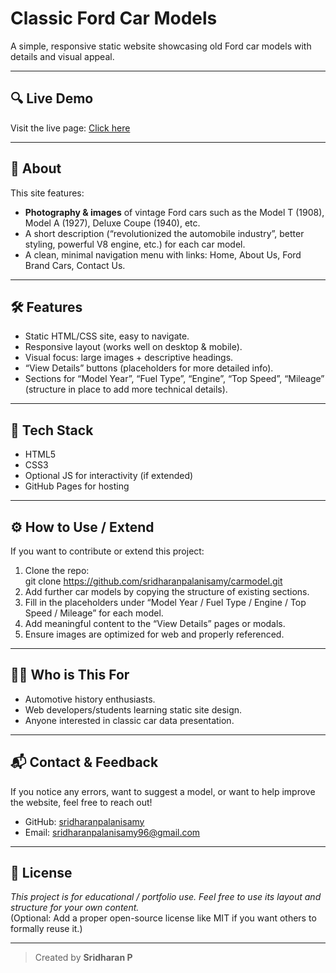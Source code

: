 # Classic Ford Car Models

A simple, responsive static website showcasing old Ford car models with details and visual appeal.

---

## 🔍 Live Demo

Visit the live page: [Click here](https://sridharanpalanisamy.github.io/carmodel/)

---

## 📖 About

This site features:

- **Photography & images** of vintage Ford cars such as the Model T (1908), Model A (1927), Deluxe Coupe (1940), etc.  
- A short description (“revolutionized the automobile industry”, better styling, powerful V8 engine, etc.) for each car model.  
- A clean, minimal navigation menu with links: Home, About Us, Ford Brand Cars, Contact Us.

---

## 🛠️ Features

- Static HTML/CSS site, easy to navigate.  
- Responsive layout (works well on desktop & mobile).  
- Visual focus: large images + descriptive headings.  
- “View Details” buttons (placeholders for more detailed info).  
- Sections for “Model Year”, “Fuel Type”, “Engine”, “Top Speed”, “Mileage” (structure in place to add more technical details).

---

## 🎯 Tech Stack

- HTML5  
- CSS3  
- Optional JS for interactivity (if extended)  
- GitHub Pages for hosting

---

## ⚙️ How to Use / Extend

If you want to contribute or extend this project:

1. Clone the repo:  
git clone https://github.com/sridharanpalanisamy/carmodel.git
2. Add further car models by copying the structure of existing sections.  
3. Fill in the placeholders under “Model Year / Fuel Type / Engine / Top Speed / Mileage” for each model.  
4. Add meaningful content to the “View Details” pages or modals.  
5. Ensure images are optimized for web and properly referenced.

---

## 👨‍💻 Who is This For

- Automotive history enthusiasts.  
- Web developers/students learning static site design.  
- Anyone interested in classic car data presentation.

---

## 📬 Contact & Feedback

If you notice any errors, want to suggest a model, or want to help improve the website, feel free to reach out!

- GitHub: [sridharanpalanisamy](https://github.com/sridharanpalanisamy)  
- Email: sridharanpalanisamy96@gmail.com  

---

## 📝 License

*This project is for educational / portfolio use. Feel free to use its layout and structure for your own content.*  
(Optional: Add a proper open-source license like MIT if you want others to formally reuse it.)

---

> Created by **Sridharan P**

